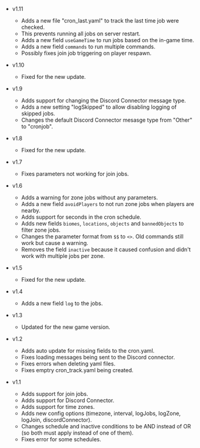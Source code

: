 - v1.11
  - Adds a new file "cron_last.yaml" to track the last time job were checked.
  - This prevents running all jobs on server restart.
  - Adds a new field `useGameTime` to run jobs based on the in-game time.
  - Adds a new field `commands` to run multiple commands.
  - Possibly fixes join job triggering on player respawn.

- v1.10
  - Fixed for the new update.

- v1.9
  - Adds support for changing the Discord Connector message type.
  - Adds a new setting "logSkipped" to allow disabling logging of skipped jobs.
  - Changes the default Discord Connector mesasge type from "Other" to "cronjob".

- v1.8
  - Fixed for the new update.

- v1.7
  - Fixes parameters not working for join jobs.

- v1.6
  - Adds a warning for zone jobs without any parameters.
  - Adds a new field `avoidPlayers` to not run zone jobs when players are nearby.
  - Adds support for seconds in the cron schedule.
  - Adds new fields `biomes`, `locations`, `objects` and `bannedObjects` to filter zone jobs.
  - Changes the parameter format from `$$` to `<>`. Old commands still work but cause a warning.
  - Removes the field `inactive` because it caused confusion and didn't work with multiple jobs per zone.

- v1.5
  - Fixed for the new update.

- v1.4
  - Adds a new field `log` to the jobs.

- v1.3
  - Updated for the new game version.

- v1.2
  - Adds auto update for missing fields to the cron.yaml.
  - Fixes loading messages being sent to the Discord connector.
  - Fixes errors when deleting yaml files.
  - Fixes emptry cron_track.yaml being created.

- v1.1
  - Adds support for join jobs.
  - Adds support for Discord Connector.
  - Adds support for time zones.
  - Adds new config options (timezone, interval, logJobs, logZone, logJoin, discordConnector).
  - Changes schedule and inactive conditions to be AND instead of OR (so both must apply instead of one of them).
  - Fixes error for some schedules.
